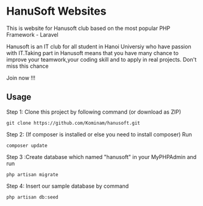 # HanuSoft Websites
This is website for Hanusoft club based on the most popular PHP Framework - Laravel<br>

Hanusoft is an IT club for all student in Hanoi Universiy who have passion with IT.Taking part in Hanusoft means that you have many chance to improve your teamwork,your coding skill and to apply in real projects. Don't miss this chance<br/>

Join now !!!<br/>
## Usage
Step 1: Clone this project by following command (or download as ZIP)<br/>

```
git clone https://github.com/Kominam/hanusoft.git
```
Step 2: (If composer is installed or else you need to install composer) Run

```
composer update
```
Step 3 :Create database which named "hanusoft" in your MyPHPAdmin and run

```
php artisan migrate
```
Step 4: Insert our sample database by command

```
php artisan db:seed
```
